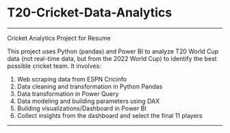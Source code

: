 # T20-Cricket-Data-Analytics

---

Cricket Analytics Project for Resume

This project uses Python (pandas) and Power BI to analyze T20 World Cup data (not real-time data, but from the 2022 World Cup) to identify the best possible cricket team. It involves:
> 
1. Web scraping data from ESPN Cricinfo
2. Data cleaning and transformation in Python Pandas
4. Data transformation in Power Query
5. Data modeling and building parameters using DAX
6. Building visualizations/Dashboard in Power BI
7. Collect insights from the dashboard and select the final 11 players

---

